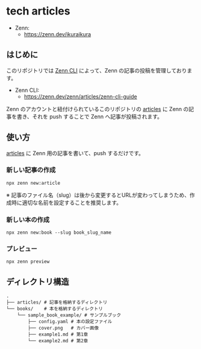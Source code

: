 # tech articles

- Zenn:
  - https://zenn.dev/ikuraikura

## はじめに

このリポジトリでは [Zenn CLI](https://zenn.dev/zenn/articles/zenn-cli-guide) によって、Zenn の記事の投稿を管理しております。

- Zenn CLI:
  - https://zenn.dev/zenn/articles/zenn-cli-guide

Zenn のアカウントと紐付けられているこのリポジトリの [articles](https://github.com/suguruTakahashi-1234/tech-articles/tree/main/articles) に Zenn の記事を書き、それを push することで Zenn へ記事が投稿されます。

## 使い方

[articles](https://github.com/suguruTakahashi-1234/tech-articles/tree/main/articles) に Zenn 用の記事を書いて、push するだけです。

### 新しい記事の作成

```shell
npx zenn new:article
```

※ 記事のファイル名（slug）は後から変更するとURLが変わってしまうため、作成時に適切な名前を設定することを推奨します。

### 新しい本の作成

```shell
npx zenn new:book --slug book_slug_name
```

### プレビュー

```shell
npx zenn preview
```

## ディレクトリ構造

```
.
├── articles/ # 記事を格納するディレクトリ
└── books/    # 本を格納するディレクトリ
    └── sample_book_example/ # サンプルブック
        ├── config.yaml # 本の設定ファイル
        ├── cover.png   # カバー画像
        ├── example1.md # 第1章
        └── example2.md # 第2章
